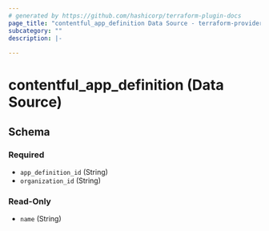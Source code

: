 ```yaml
---
# generated by https://github.com/hashicorp/terraform-plugin-docs
page_title: "contentful_app_definition Data Source - terraform-provider-contentful"
subcategory: ""
description: |-
  
---
```


# contentful_app_definition (Data Source)





<!-- schema generated by tfplugindocs -->
## Schema

### Required

- `app_definition_id` (String)
- `organization_id` (String)

### Read-Only

- `name` (String)


